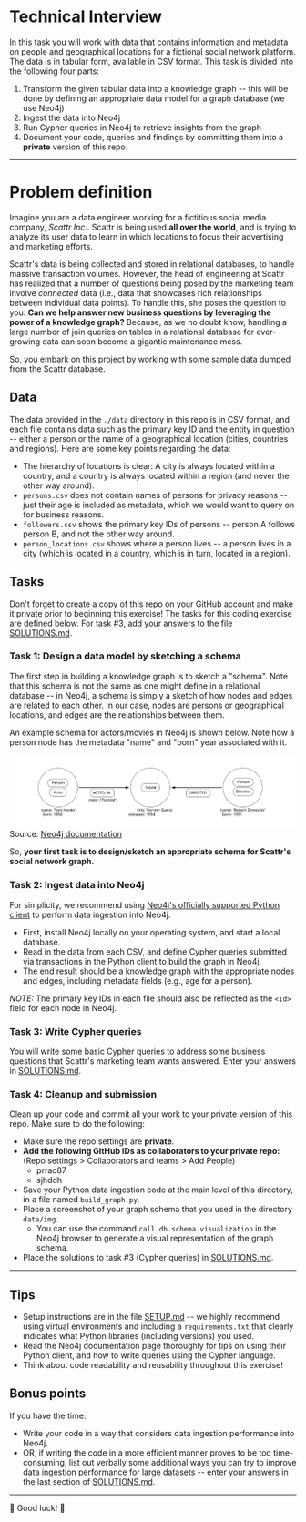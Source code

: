 # Technical Interview
In this task you will work with data that contains information and metadata on people and geographical locations for a fictional social network platform. The data is in tabular form, available in CSV format. This task is divided into the following four parts:

1. Transform the given tabular data into a knowledge graph -- this will be done by defining an appropriate data model for a graph database (we use Neo4j)
1. Ingest the data into Neo4j
1. Run Cypher queries in Neo4j to retrieve insights from the graph
2. Document your code, queries and findings by committing them into a **private** version of this repo.

---

# Problem definition

Imagine you are a data engineer working for a fictitious social media company,  *Scattr Inc.*. Scattr is being used **all over the world**, and is trying to analyze its user data to learn in which locations to focus their advertising and marketing efforts. 

Scattr's data is being collected and stored in relational databases, to handle massive transaction volumes. However, the head of engineering at Scattr has realized that a number of questions being posed by the marketing team involve *connected* data (i.e., data that showcases rich relationships between individual data points). To handle this, she poses the question to you: **Can we help answer new business questions by leveraging the power of a knowledge graph?** Because, as we no doubt know, handling a large number of join queries on tables in a relational database for ever-growing data can soon become a gigantic maintenance mess.

So, you embark on this project by working with some sample data dumped from the Scattr database.

## Data
The data provided in the `./data` directory in this repo is in CSV format, and each file contains data such as the primary key ID and the entity in question -- either a person or the name of a geographical location (cities, countries and regions). Here are some key points regarding the data:

* The hierarchy of locations is clear: A city is always located within a country, and a country is always located within a region (and never the other way around).
* `persons.csv` does not contain names of persons for privacy reasons -- just their age is included as metadata, which we would want to query on for business reasons.
* `followers.csv` shows the primary key IDs of persons -- person A follows person B, and not the other way around.
* `person_locations.csv` shows where a person lives -- a person lives in a city (which is located in a country, which is in turn, located in a region).

## Tasks

Don't forget to create a copy of this repo on your GitHub account and make it private prior to beginning this exercise!
The tasks for this coding exercise are defined below. For task #3, add your answers to the file [SOLUTIONS.md](SOLUTIONS.md).

### Task 1: Design a data model by sketching a schema
The first step in building a knowledge graph is to sketch a "schema". Note that this schema is not the same as one might define in a relational database -- in Neo4j, a schema is simply a sketch of how nodes and edges are related to each other. In our case, nodes are persons or geographical locations, and edges are the relationships between them.

An example schema for actors/movies in Neo4j is shown below. Note how a person node has the metadata "name" and "born" year associated with it.

![](./data/img/cypher-intro-schema-data.svg)
Source: [Neo4j documentation](https://neo4j.com/docs/getting-started/current/cypher-intro/schema/)

So, **your first task is to design/sketch an appropriate schema for Scattr's social network graph.**

### Task 2: Ingest data into Neo4j
For simplicity, we recommend using [Neo4j's officially supported Python client](https://neo4j.com/developer/python/#python-driver) to perform data ingestion into Neo4j.

* First, install Neo4j locally on your operating system, and start a local database.
* Read in the data from each CSV, and define Cypher queries submitted via transactions in the Python client to build the graph in Neo4j.
* The end result should be a knowledge graph with the appropriate nodes and edges, including metadata fields (e.g., age for a person).

*NOTE:* The primary key IDs in each file should also be reflected as the `<id>` field for each node in Neo4j.

### Task 3: Write Cypher queries
You will write some basic Cypher queries to address some business questions that Scattr's marketing team wants answered. Enter your answers in [SOLUTIONS.md](SOLUTIONS.md).


### Task 4: Cleanup and submission
Clean up your code and commit all your work to your private version of this repo. Make sure to do the following:
* Make sure the repo settings are **private**.
* **Add the following GitHub IDs as collaborators to your private repo:** (Repo settings > Collaborators and teams > Add People)
  * prrao87
  * sjhddh
* Save your Python data ingestion code at the main level of this directory, in a file named `build_graph.py`.
* Place a screenshot of your graph schema that you used in the directory `data/img`.
  * You can use the command `call db.schema.visualization` in the Neo4j browser to generate a visual representation of the graph schema.
* Place the solutions to task #3 (Cypher queries) in [SOLUTIONS.md](SOLUTIONS.md).


---

## Tips

* Setup instructions are in the file [SETUP.md](SETUP.md) -- we highly recommend using virtual environments and including a `requirements.txt` that clearly indicates what Python libraries (including versions) you used.
* Read the Neo4j documentation page thoroughly for tips on using their Python client, and how to write queries using the Cypher language.
* Think about code readability and reusability throughout this exercise!

## Bonus points
If you have the time:

* Write your code in a way that considers data ingestion performance into Neo4j.
* OR, if writing the code in a more efficient manner proves to be too time-consuming, list out verbally some additional ways you can try to improve data ingestion performance for large datasets -- enter your answers in the last section of [SOLUTIONS.md](SOLUTIONS.md).

---

🎉 Good luck! 🎉